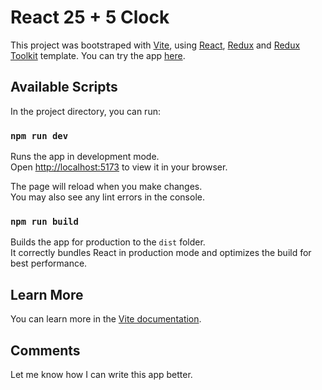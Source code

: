 # React 25 + 5 Clock

This project was bootstraped with [Vite](https://vitejs.dev/), using [React](https://reactjs.org/), [Redux](https://redux.js.org/) and [Redux Toolkit](https://redux-toolkit.js.org/) template. You can try the app [here](https://fcc-25-5-clock-ap.netlify.app/).

## Available Scripts

In the project directory, you can run:

### `npm run dev`

Runs the app in development mode.\
Open [http://localhost:5173](http://localhost:5173) to view it in your browser.

The page will reload when you make changes.\
You may also see any lint errors in the console.

### `npm run build`

Builds the app for production to the `dist` folder.\
It correctly bundles React in production mode and optimizes the build for best performance.

## Learn More

You can learn more in the [Vite documentation](https://vitejs.dev/guide/).

## Comments

Let me know how I can write this app better.
